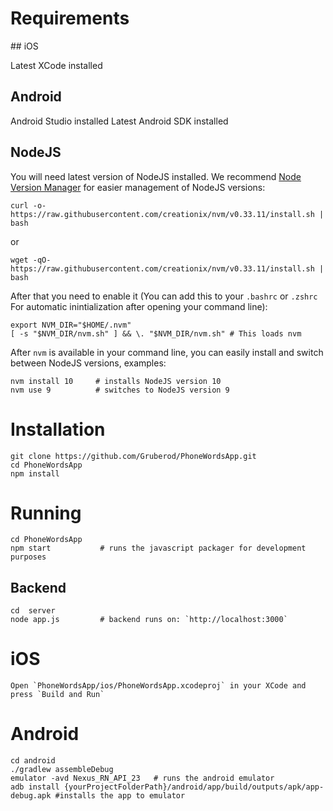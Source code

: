 # Requirements

## iOS

Latest XCode installed

## Android

Android Studio installed
Latest Android SDK installed

## NodeJS

You will need latest version of NodeJS installed. We recommend [Node Version Manager](https://github.com/creationix/nvm) for easier management of NodeJS versions:

    curl -o- https://raw.githubusercontent.com/creationix/nvm/v0.33.11/install.sh | bash

or

    wget -qO- https://raw.githubusercontent.com/creationix/nvm/v0.33.11/install.sh | bash


After that you need to enable it (You can add this to your `.bashrc` or `.zshrc` For automatic inintialization after opening your command line):

    export NVM_DIR="$HOME/.nvm"
    [ -s "$NVM_DIR/nvm.sh" ] && \. "$NVM_DIR/nvm.sh" # This loads nvm

After `nvm` is available in your command line, you can easily install and switch between NodeJS versions, examples:

    nvm install 10     # installs NodeJS version 10
    nvm use 9          # switches to NodeJS version 9

# Installation

    git clone https://github.com/Gruberod/PhoneWordsApp.git
    cd PhoneWordsApp
    npm install

# Running

    cd PhoneWordsApp
    npm start           # runs the javascript packager for development purposes

## Backend
    cd  server
    node app.js         # backend runs on: `http://localhost:3000`

# iOS

    Open `PhoneWordsApp/ios/PhoneWordsApp.xcodeproj` in your XCode and press `Build and Run`

# Android

    cd android
    ./gradlew assembleDebug
    emulator -avd Nexus_RN_API_23   # runs the android emulator
    adb install {yourProjectFolderPath}/android/app/build/outputs/apk/app-debug.apk #installs the app to emulator
